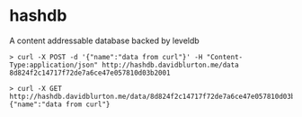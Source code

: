 hashdb
============================

A content addressable database backed by leveldb

```
> curl -X POST -d '{"name":"data from curl"}' -H "Content-Type:application/json" http://hashdb.davidblurton.me/data
8d824f2c14717f72de7a6ce47e057810d03b2001
```

```
> curl -X GET http://hashdb.davidblurton.me/data/8d824f2c14717f72de7a6ce47e057810d03b2001
{"name":"data from curl"}
```
